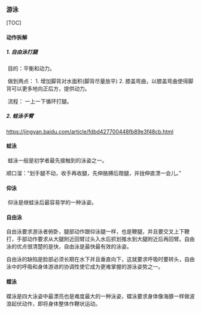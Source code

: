 ### 游泳

[TOC]

#### 动作拆解

##### 1. 自由泳打腿

​	目的：平衡和动力。

​	做到两点： 1. 增加脚背对水面积(脚背尽量放平) 2. 膝盖弯曲，以膝盖弯曲使得脚背可以更多地向正后方，提供动力。

​	流程： 一上一下循环打腿。 

##### 2. 蛙泳手臂

https://jingyan.baidu.com/article/fdbd427700448fb89e3f48cb.html

#### 蛙泳

​	蛙泳一般是初学者最先接触到的泳姿之一。

​	顺口溜：“划手腿不动，收手再收腿，先伸胳膊后蹬腿，并拢伸直漂一会儿。”

#### 仰泳

​	仰泳是继蛙泳后最容易学的一种泳姿。

#### 自由泳

​	自由泳要求游泳者俯卧，腿部动作跟仰泳腿一样，也是鞭腿，并且要交叉上下鞭打，手部动作要求从大腿附近回臂过头入水后抓划推水到大腿附近后再回臂。自由泳的优点很清楚的是快，自由泳是最快最有效的泳姿。

​	自由泳的缺陷是脸部必须长期在水下并且垂直向下，这就要求呼吸时要转头，自由泳中的呼吸和身体游进的协调性使它成为更难掌握的游泳姿势之一。

#### 蝶泳

​	蝶泳是四大泳姿中最漂亮也是难度最大的一种泳姿，蝶泳要求身体像海豚一样做波浪起伏动作，即将身体整体作鞭状运动。

